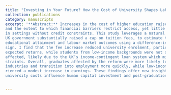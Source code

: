```yaml
---
title: "Investing in Your Future? How the Cost of University Shapes Labour Market Outcomes"
collection: publications
category: manuscripts
excerpt: '**Abstract:** Increases in the cost of higher education raise concerns about the returns to human capital
and the extent to which financial barriers restrict access, yet little is known about their effects
in settings without credit constraints. This study leverages a natural experiment in which the
UK government substantially raised a cap on tuition fees, to estimate the causal impact on
educational attainment and labour market outcomes using a difference-in-discontinuities de-
sign. I find that the fee increase reduced university enrolment, particularly in fields with lower
expected returns, while students from low-income backgrounds were not disproportionately
affected, likely due to the UK’s income-contingent loan system which mitigates credit con-
straints. Overall, graduates affected by the reform were more likely to enter higher-paying
industries and transition into employment more quickly, while low-income graduates expe-
rienced a modest increase in earnings. These findings offer new insights into how higher
university costs influence human capital investment and post-graduation outcomes.'


---
```


